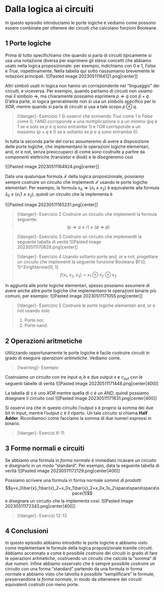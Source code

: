 # Dalla logica ai circuiti
In questo episodio introduciamo le porte logiche e vediamo come possono essere combinate per ottenere dei circuiti che calcolano funzioni Booleane.
## 1 Porte logiche
Prima di tutto specifichiamo che quando si parla di circuiti tipicamente si usa una notazione diversa per esprimere gli stessi concetti che abbiamo usato nella logica proposizionale: per esempio, indichiamo con $0$ e $1$, $False$ e $True$, rispettivamente. Nella tabella qui sotto riassumiamo brevemente le notazioni principali.
![[Pasted image 20230511164121.png|center]]

Altri simboli usati in logica non hanno un corrispondente nel “linguaggio” dei circuiti, e viceversa. Per esempio, quando parliamo di circuiti non usiamo mai il simbolo $\Rightarrow$, ma chiaramente possiamo esprimere $p\Rightarrow q$ con $\bar{p}+q$. D’altra parte, in logica generalmente non si usa un simbolo specifico per lo $XOR$, mentre quando si parla di circuiti si usa a tale scopo $p\oplus q$.

>[!danger]- Esercizio 1 
>Si osservi che scrivendo $True$ come $1$ e $False$ come $0$, l’$AND$ corrisponde a una moltiplicazione o a un minimo ($pq$ è $1$ se e solo se $p$ e $q$ sono entrambe $1$) e l’$OR$ corrisponde a un massimo ($p + q$ è $0$ se e soltanto se $p$ e $q$ sono entrambe $0$).
>

In tutta la seconda parte del corso assumeremo di avere a disposizione delle porte logiche, che implementano le operazioni logiche elementari, and, or e not, senza preoccuparci di come sono costruite a partire da componenti elettriche (transistor e diodi) e le disegneremo cosı̀

![[Pasted image 20230511164924.png|center]]

Data una qualunque formula $\mathcal F$ della logica proposizionale, possiamo sempre costruire un circuito che implementi $\mathcal F$ usando le porte logiche elementari. Per esempio, la formula $x_0\Rightarrow (x_1\land x_2 )$ è equivalente alla formula $\bar{x}_0 \lor(x_1 1\land x_2)$, quindi un circuito che la implementa è

![[Pasted image 20230511165231.png|center]]

>[!danger]- Esercizio 2
>Costruire un circuito che implementi la formula seguente: 
>$$(p\Rightarrow q\land r)\lor(\not q\Rightarrow \not p)$$

>[!danger]- Esercizio 3
>Costruire un circuito che implementti la seguente tabella di verità
>![[Pasted image 20230511170828.png|center]]

>[!danger]- Esercizio 4 
>Usando soltanto porte and, or e not, progettare un circuito che implementi la seguente funzione Booleana $f:\\0, 1\}^3\rightarrow\{0, 1\}
>$$f(x_1,x_2,x_3)= x_1\oplus x_2\oplus x_3$$

In aggiunta alle porte logiche elementari, spesso possiamo assumere di avere anche altre porte logiche che implementano le operazioni binarie più comuni, per esempio: 
![[Pasted image 20230511171055.png|center]]

>[!danger]- Esercizio 5 
>Costruire le porte logiche elementari and, or e not usando solo
>1. Porte nor;
>2. Porte nand.

## 2 Operazioni aritmetiche
Utilizzando opportunamente le porte logiche è facile costruire circuiti in grado di eseguire *operazioni aritmetiche*. Vediamo come.
>[!warning]- Esempio

Costruiamo un circuito con tre input $a, b$ e due output $s$ e $c_{out}$ con le seguenti tabelle di verità
![[Pasted image 20230511171448.png|center|400]]

La tabella di $s$ è uno $XOR$ mentre quella di $c$ è un $AND$, quindi possiamo disegnare il circuito cosı̀
![[Pasted image 20230511171631.png|center|400]]

Si osservi ora che in questo circuito l’output $s$ è proprio la somma dei due bit in input, mentre l’output $c$ è il riporto. Un tale circuito si chiama **Half Adder**.
Ricordiamoci come facciamo la somma di due numeri espressi in binario.
>[!danger]- Esercizi 6-11

## 3 Forme normali e circuiti
Se abbiamo una formula in *forma normale* è immediato ricavare un circuito e disegnarlo in un modo “standard”. Per esempio, data la seguente tabella di verità
![[Pasted image 20230511172129.png|center|400]]

Possiamo scrivere una formula in forma normale *somma di prodotti* $$y=x_0\bar{x}_1\bar{x}_2+x_0x_1\bar{x}_2+x_0x_1x_2\space\space\space\space(1)$$
e disegnare un circuito che la implementa così:
![[Pasted image 20230511172343.png|center|400]]

>[!danger]- Esercizi 12-13

## 4 Conclusioni
In questo episodio abbiamo introdotto le porte logiche e abbiamo visto come implementare le formule della logica proposizionale tramite circuiti. Abbiamo accennato a come è possibile costruire dei circuiti in grado di fare le operazioni aritmetiche, costruendo un circuito che calcola la “somma” di due numeri. Infine abbiamo osservato che è sempre possibile costruire un circuito con una forma “standard” partendo da una formula in forma
normale e abbiamo visto che talvolta è possibile “semplificare” le formule, preservandone la *forma normale*, in modo da ottenenere dei circuiti equivalenti costruiti con meno porte.